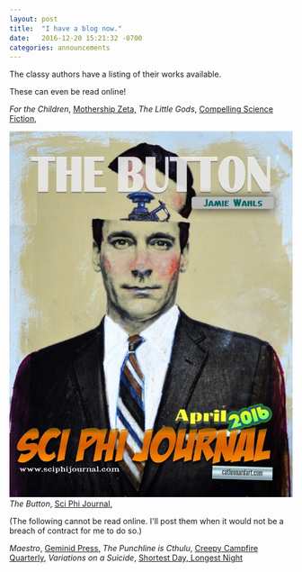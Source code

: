 ```yaml
---
layout: post
title:  "I have a blog now."
date:   2016-12-20 15:21:32 -0700
categories: announcements
---
```


The classy authors have a listing of their works available.

These can even be read online!



*For the Children*, [Mothership Zeta,](http://mothershipzeta.org/2016/09/30/for-the-children-by-jamie-wahls/)
*The Little Gods*, [Compelling Science Fiction,](https://smile.amazon.com/dp/B01MSVLVE4)

![Button cover illustration](/assets/TheButtonCover.jpg)
*The Button*, [Sci Phi Journal,](http://www.sciphijournal.com/the-button-by-jamie-wahls/)

(The following cannot be read online. I'll post them when it would not be a breach of contract for me to do so.)

*Maestro*, [Geminid Press,](https://www.amazon.com/Night-Lights-Anthology-Fiction-Conspiracy-ebook/dp/B01BUL411Q)
*The Punchline is Cthulu*, [Creepy Campfire Quarterly,](https://www.amazon.com/Creepy-Campfire-Quarterly-Jennifer-Word-ebook/dp/B01M3QSFAL/ref=tmm_kin_swatch_0?_encoding=UTF8&qid=1478832390&sr=1-1)
*Variations on a Suicide*, [Shortest Day, Longest Night](https://arachnepress.com/shop/?~~mode=product&~~id=74366493#!/Shortest-Day-Longest-Night/p/74366493)
